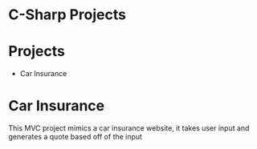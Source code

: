 # C-Sharp Projects
 
 # Projects
  - Car Insurance
  
  # Car Insurance
  
  This MVC project mimics a car insurance website, it takes user input and generates a quote based off of the input
